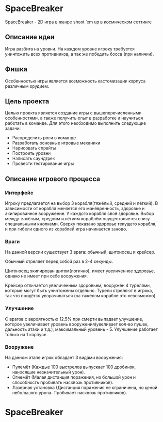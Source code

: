 # SpaceBreaker
SpaceBreaker - 2D игра в жанре shoot ‘em up          в космическом сеттинге
## Описание идеи
Игра разбита на уровни. На каждом уровне игроку требуется уничтожить всех противников, а так же победить босса (при наличии). 
## Фишка
Особенностью игры является возможность кастомизации корпуса различным орудием.

## Цель проекта 
Целью проекта является создание игры с вышеперечисленными особенностями, а также получить опыт в разработке и научиться работать в команде. Для этого необходимо выполнить следующие задачи:
- Распределить роли в команде 
- Разработать основные игровые механики
- Нарисовать спрайты
- Построить уровни
- Написать саундтрек
- Провести тестирование игры
## Описание игрового процесса
### Интерфейс
Игроку предлагается на выбор 3 корабля(тяжёлый, средний и лёгкий). В зависимости от корабля меняется его манёвренность, здоровье и экипированное вооружение. У каждого корабля своё здоровье. Выбор между тяжёлым, средним и лёгким кораблём осуществляется снизу специальными кнопками. Сверху показано здоровье текущего корабля, и при гибели одного из кораблей игра начинается заново.
### Враги
На данной версии существует 3 врага: обычный, щитоносец и крейсер. 

Обычный стреляет перед собой раз в 2-4 секунды.

Щитоносец экипирован щитом(логично), имеет увеличенное здоровье, однако не имеет при себе вооружения.

Крейсер отличается увеличенным здоровьем, вооружён 4 турелями, которые могут быть уничтожены отдельно. Турели стреляют в игрока, так что придётся уворачиваться (на тяжёлом корабле это невозможно).
### Улучшение
С врагов с вероятностью 12.5% при смерти выпадает улучшение, которое увеличивает уровень вооружения(увеливает кол-во пушек, дальность атаки и т.д.), максимальный уровень - 5. Улучшение работает только на 1 корпусе.
### Вооружене
На данном этапе игрок обладает 3 видами вооружения:
- Пулемёт (Каждые 100 выстрелов выпускает 100 дробинок, наносящие незначительный урон).
- Огнемёт (Малая дистанция поражения, но большой урон и способность пробивать насквозь противников).
- Лазерная установка (Дистанция поражения не ограничена, но ценой небольшого урона. Пробивает насквозь противников).

 # SpaceBreaker

